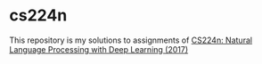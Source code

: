 # cs224n

This repository is my solutions to assignments of [CS224n: Natural Language Processing with Deep Learning (2017)](http://web.stanford.edu/class/cs224n/index.html)
